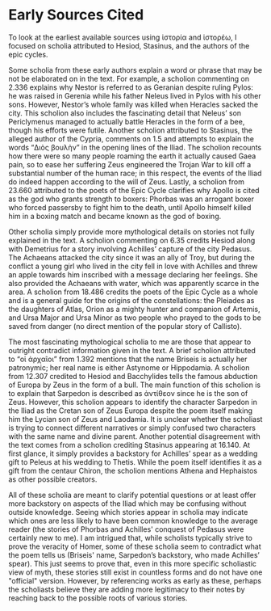 
# Early Sources Cited 

To look at the earliest available sources using ἱστορία and ἱστορέω, I focused on scholia attributed to Hesiod, Stasinus, and the authors of the epic cycles.

Some scholia from these early authors explain a word or phrase that may be not be elaborated on in the text. For example, a scholion commenting on 2.336 explains why Nestor is referred to as Geranian despite ruling Pylos: he was raised in Gerenia while his father Neleus lived in Pylos with his other sons. However, Nestor’s whole family was killed when Heracles sacked the city. This scholion also includes the fascinating detail that Neleus’ son Periclymenus managed to actually battle Heracles in the form of a bee, though his efforts were futile. Another scholion attributed to Stasinus, the alleged author of the Cypria, comments on 1.5 and attempts to explain the words “Διὸς βουλὴν” in the opening lines of the Iliad. The scholion recounts how there were so many people roaming the earth it actually caused Gaea pain, so to ease her suffering Zeus engineered the Trojan War to kill off a substantial number of the human race; in this respect, the events of the Iliad do indeed happen according to the will of Zeus. Lastly, a scholion from 23.660 attributed to the poets of the Epic Cycle clarifies why Apollo is cited as the god who grants strength to boxers: Phorbas was an arrogant boxer who forced passersby to fight him to the death, until Apollo himself killed him in a boxing match and became known as the god of boxing.

Other scholia simply provide more mythological details on stories not fully explained in the text. A scholion commenting on 6.35 credits Hesiod along with Demetrius for a story involving Achilles’ capture of the city Pedasus. The Achaeans attacked the city since it was an ally of Troy, but during the conflict a young girl who lived in the city fell in love with Achilles and threw an apple towards him inscribed with a message declaring her feelings. She also provided the Achaeans with water, which was apparently scarce in the area. Α scholion from 18.486 credits the poets of the Epic Cycle as a whole and is a general guide for the origins of the constellations: the Pleiades as the daughters of Atlas, Orion as a mighty hunter and companion of Artemis, and Ursa Major and Ursa Minor as two people who prayed to the gods to be saved from danger (no direct mention of the popular story of Callisto).

The most fascinating mythological scholia to me are those that appear to outright contradict information given in the text. A brief scholion attributed to “οἱ ἀρχαῖοι” from 1.392 mentions that the name Briseis is actually her patronymic; her real name is either Astynome or Hippodamia. A scholion from 12.307 credited to Hesiod and Bacchylides tells the famous abduction of Europa by Zeus in the form of a bull. The main function of this scholion is to explain that Sarpedon is described as ἀντίθεον since he is the son of Zeus. However, this scholion appears to identify the character Sarpedon in the Iliad as the Cretan son of Zeus Europa despite the poem itself making him the Lycian son of Zeus and Laodamia. It is unclear whether the scholiast is trying to connect different narratives or simply confused two characters with the same name and divine parent. Another potential disagreement with the text comes from a scholion crediting Stasinus appearing at 16.140. At first glance, it simply provides a backstory for Achilles’ spear as a wedding gift to Peleus at his wedding to Thetis. While the poem itself identifies it as a gift from the centaur Chiron, the scholion mentions Athena and Hephaistos as other possible creators.

All of these scholia are meant to clarify potential questions or at least offer more backstory on aspects of the Iliad which may be confusing without outside knowledge. Seeing which stories appear in scholia may indicate which ones are less likely to have been common knowledge to the average reader (the stories of Phorbas and Achilles' conquest of Pedasus were certainly new to me). I am intrigued that, while scholists typically strive to prove the veracity of Homer, some of these scholia seem to contradict what the poem tells us (Briseis' name, Sarpedon’s backstory, who made Achilles’ spear). This just seems to prove that, even in this more specific scholiastic view of myth, these stories still exist in countless forms and do not have one "official" version. However, by referencing works as early as these, perhaps the scholiasts believe they are adding more legitimacy to their notes by reaching back to the possible roots of various stories.

